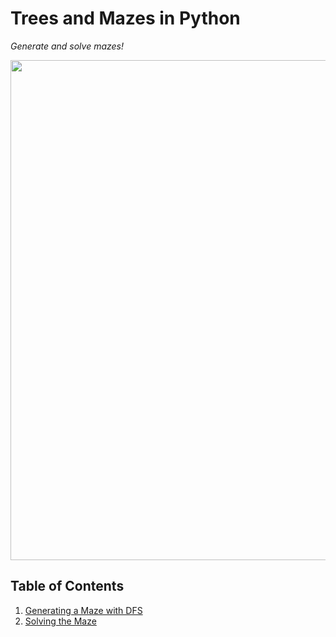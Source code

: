 # Trees and Mazes in Python

_Generate and solve mazes!_

<p align="center"><img src="https://github.com/Tech-at-DU/Trees-Mazes-Python/blob/master/cover.png?raw=true" width="800"/></p>

## Table of Contents

1. [Generating a Maze with DFS](P0-Generating-a-Maze-with-DFS/content.md)
2. [Solving the Maze](P1-Solving-the-Maze/content.md)

